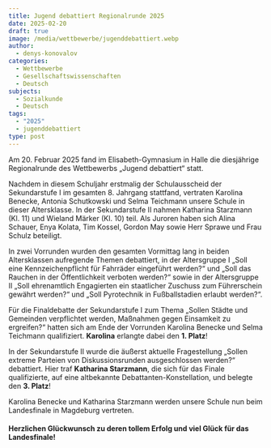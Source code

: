 ```yaml
---
title: Jugend debattiert Regionalrunde 2025
date: 2025-02-20
draft: true
image: /media/wettbewerbe/jugenddebattiert.webp
author:
  - denys-konovalov
categories:
  - Wettbewerbe
  - Gesellschaftswissenschaften
  - Deutsch
subjects:
  - Sozialkunde
  - Deutsch
tags:
  - "2025"
  - jugenddebattiert
type: post
---
```

Am 20. Februar 2025 fand im Elisabeth-Gymnasium in Halle die diesjährige Regionalrunde des Wettbewerbs „Jugend debattiert“ statt.

Nachdem in diesem Schuljahr erstmalig der Schulausscheid der Sekundarstufe I im gesamten 8. Jahrgang stattfand, vertraten Karolina Benecke, Antonia Schutkowski und Selma Teichmann unsere Schule in dieser Altersklasse. In der Sekundarstufe II nahmen Katharina Starzmann (Kl. 11) und Wieland Märker (Kl. 10) teil. Als Juroren haben sich Alina Schauer, Enya Kolata, Tim Kossel, Gordon May sowie Herr Sprawe und Frau Schulz beteiligt.

In zwei Vorrunden wurden den gesamten Vormittag lang in beiden Altersklassen aufregende Themen debattiert, in der Altersgruppe I „Soll eine Kennzeichenpflicht für Fahrräder eingeführt werden?“ und „Soll das Rauchen in der Öffentlichkeit verboten werden?“ sowie in der Altersgruppe II „Soll ehrenamtlich Engagierten ein staatlicher Zuschuss zum Führerschein gewährt werden?“ und „Soll Pyrotechnik in Fußballstadien erlaubt werden?“.

Für die Finaldebatte der Sekundarstufe I zum Thema „Sollen Städte und Gemeinden verpflichtet werden, Maßnahmen gegen Einsamkeit zu ergreifen?“ hatten sich am Ende der Vorrunden Karolina Benecke und Selma Teichmann qualifiziert. **Karolina** erlangte dabei den **1. Platz**!

In der Sekundarstufe II wurde die äußerst aktuelle Fragestellung „Sollen extreme Parteien von Diskussionsrunden ausgeschlossen werden?“ debattiert. Hier traf **Katharina Starzmann**, die sich für das Finale qualifizierte, auf eine altbekannte Debattanten-Konstellation, und belegte den **3. Platz**!

Karolina Benecke und Katharina Starzmann werden unsere Schule nun beim Landesfinale in Magdeburg vertreten.

#### Herzlichen Glückwunsch zu deren tollem Erfolg und viel Glück für das Landesfinale!




